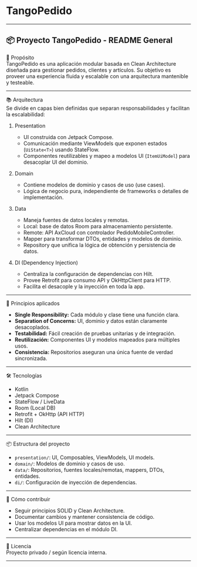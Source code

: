 # TangoPedido

----------------------------------------
📦 Proyecto TangoPedido - README General
----------------------------------------

🚀 Propósito  
TangoPedido es una aplicación modular basada en Clean Architecture diseñada para gestionar pedidos, clientes y artículos. Su objetivo es proveer una experiencia fluida y escalable con una arquitectura mantenible y testeable.

------------------------------
📚 Arquitectura  
Se divide en capas bien definidas que separan responsabilidades y facilitan la escalabilidad:

1. Presentation  
   - UI construida con Jetpack Compose.  
   - Comunicación mediante ViewModels que exponen estados (`UiState<T>`) usando StateFlow.  
   - Componentes reutilizables y mapeo a modelos UI (`ItemUiModel`) para desacoplar UI del dominio.  

2. Domain  
   - Contiene modelos de dominio y casos de uso (use cases).  
   - Lógica de negocio pura, independiente de frameworks o detalles de implementación.

3. Data  
   - Maneja fuentes de datos locales y remotas.  
   - Local: base de datos Room para almacenamiento persistente.  
   - Remote: API AxCloud con controlador PedidoMobileController.  
   - Mapper para transformar DTOs, entidades y modelos de dominio.  
   - Repository que unifica la lógica de obtención y persistencia de datos.  

4. DI (Dependency Injection)  
   - Centraliza la configuración de dependencias con Hilt.  
   - Provee Retrofit para consumo API y OkHttpClient para HTTP.  
   - Facilita el desacople y la inyección en toda la app.

------------------------------
🎯 Principios aplicados  
- **Single Responsibility:** Cada módulo y clase tiene una función clara.  
- **Separation of Concerns:** UI, dominio y datos están claramente desacoplados.  
- **Testabilidad:** Fácil creación de pruebas unitarias y de integración.  
- **Reutilización:** Componentes UI y modelos mapeados para múltiples usos.  
- **Consistencia:** Repositorios aseguran una única fuente de verdad sincronizada.

------------------------------
🛠 Tecnologías  
- Kotlin  
- Jetpack Compose  
- StateFlow / LiveData  
- Room (Local DB)  
- Retrofit + OkHttp (API HTTP)  
- Hilt (DI)  
- Clean Architecture

------------------------------
📦 Estructura del proyecto  
- `presentation/`: UI, Composables, ViewModels, UI models.  
- `domain/`: Modelos de dominio y casos de uso.  
- `data/`: Repositorios, fuentes locales/remotas, mappers, DTOs, entidades.  
- `di/`: Configuración de inyección de dependencias.

------------------------------
🚀 Cómo contribuir  
- Seguir principios SOLID y Clean Architecture.  
- Documentar cambios y mantener consistencia de código.  
- Usar los modelos UI para mostrar datos en la UI.  
- Centralizar dependencias en el módulo DI.

------------------------------
📄 Licencia  
Proyecto privado / según licencia interna.

----------------------------------------
